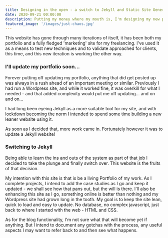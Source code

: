 ```yaml
---
title: Designing in the open - a switch to Jekyll and Static Site Generators
date: 2020-09-21 00:00:00
description: Putting my money where my mouth is, I'm designing my new portfolio in the open. I'll be documenting the progress here, along with anything of note I discover along the way.
featured_image: '/images/just-chaos.jpg'
---
```


This website has gone through many iterations of itself, it has been both my portfolio and a fully fledged 'marketing' site for my freelancing. I've used it as a means to test new techniques and to validate approached for clients, this time, and this new iteration is working the other way. 

### I'll update my portfolio soon... 
Forever putting off updating my portfolio, anything that did get posted up was always in a rush ahead of an important meeting or similar. Previously I had run a Wordpress site, and while it worked fine, it was overkill for what I needed - and that added complexity would put me off updating... and on and on...

I had long been eyeing Jekyll as a more suitable tool for my site, and with lockdown becoming the norm I intended to spend some time building a new leaner website using it. 

As soon as I decided that, more work came in. Fortunately however it was to update a Jekyll website! 

### Switching to Jekyll
Being able to learn the ins and outs of the system as part of that job I decided to take the plunge and finally switch over. This website is the fruits of that decision. 

My intention with this site is that is be a living Portfolio of my work. As I complete projects, I intend to add the case studies as I go and keep it updated - we shall see how that pans out, but the will is there. I'll also be enhancing this site as I go, something online is better than nothing and my Wordpress site had grown long in the tooth. My goal is to keep the site lean, quick to load and easy to update. No database, no complex javascript, just back to where I started with the web - HTML and CSS. 

As for the blog functionality, I'm not sure what that will become yet if anything. But I intend to document any gotchas with the process, any useful aspects I may want to refer back to and then see what happens. 

